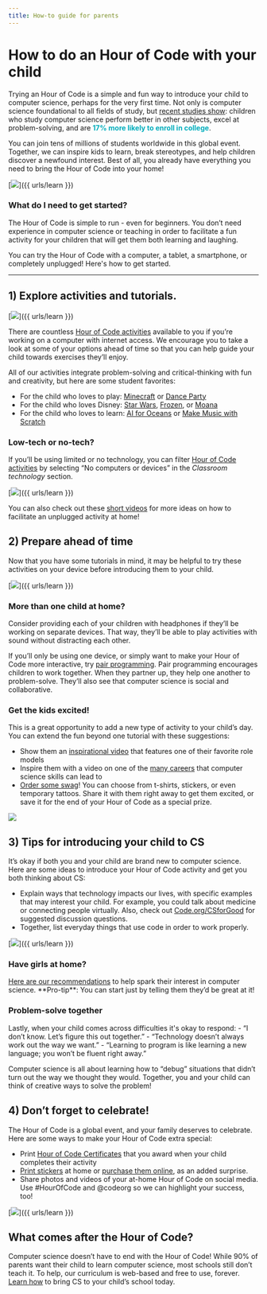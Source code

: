 ```yaml
---
title: How-to guide for parents
---
```


# How to do an Hour of Code with your child
Trying an Hour of Code is a simple and fun way to introduce your child to computer science, perhaps for the very first time. Not only is computer science foundational to all fields of study, but <a href="https://medium.com/@codeorg/cs-helps-students-outperform-in-school-college-and-workplace-66dd64a69536">recent studies show</a>: children who study computer science perform better in other subjects, excel at problem-solving, and are <font color="00adbc"><b>17% more likely to enroll in college</b></font>.

You can join tens of millions of students worldwide in this global event. Together, we can inspire kids to learn, break stereotypes, and help children discover a newfound interest. Best of all, you already have everything you need to bring the Hour of Code into your home!

[<img src="/images/fit-600/Marketing/mother-helping-her-daughter-use-a-laptop-4260325.jpg" />]({{ urls/learn }})

<h3>What do I need to get started?</h3>
The Hour of Code is simple to run - even for beginners. You don’t need experience in computer science or teaching in order to facilitate a fun activity for your children that will get them both learning and laughing.

You can try the Hour of Code with a computer, a tablet, a smartphone, or completely unplugged! Here's how to get started.

***

## 1) Explore activities and tutorials.

[<img src="/images/fit-600/tutorials.png" />]({{ urls/learn }})

There are countless <a href="https://hourofcode.com/us/learn">Hour of Code activities</a> available to you if you’re working on a computer with internet access. We encourage you to take a look at some of your options ahead of time so that you can help guide your child towards exercises they’ll enjoy.

All of our activities integrate problem-solving and critical-thinking with fun and creativity, but here are some student favorites:

- For the child who loves to play: <a href="https://code.org/minecraft">Minecraft</a> or <a href="https://code.org/dance">Dance Party</a>
- For the child who loves Disney: <a href="https://code.org/starwars">Star Wars</a>, <a href="https://studio.code.org/s/frozen/stage/1/puzzle/1">Frozen</a>, or <a href="https://partners.disney.com/hour-of-code?cds&cmp=vanity%7Cnatural%7Cus%7Cmoanahoc%7C">Moana</a>
- For the child who loves to learn: <a href="https://code.org/oceans">AI for Oceans</a> or <a href="https://scratch.mit.edu/projects/editor/?tutorial=music&utm_source=codeorg">Make Music with Scratch</a>

<h3>Low-tech or no-tech?</h3>
If you’ll be using limited or no technology, you can filter <a href="https://hourofcode.com/us/learn">Hour of Code activities</a> by selecting “No computers or devices” in the <em>Classroom technology</em> section.

[<img src="/images/fit-500/Marketing/filtering-activities-hoc.jpg" />]({{ urls/learn }})

You can also check out these <a href="https://www.youtube.com/playlist?list=PLzdnOPI1iJNcpfa4LtbaIl35gqir_5XUu">short videos</a> for more ideas on how to facilitate an unplugged activity at home!

## 2) Prepare ahead of time
Now that you have some tutorials in mind, it may be helpful to try these activities on your device before introducing them to your child.

[<img src="/images/fit-600/Marketing/father-and-children-looking-at-a-laptop-4260749.jpg" />]({{ urls/learn }})

<h3>More than one child at home?</h3>
Consider providing each of your children with headphones if they’ll be working on separate devices. That way, they’ll be able to play activities with sound without distracting each other.

If you’ll only be using one device, or simply want to make your Hour of Code more interactive, try <a href="https://www.youtube.com/watch?v=vgkahOzFH2Q">pair programming</a>. Pair programming encourages children to work together. When they partner up, they help one another to problem-solve. They’ll also see that computer science is social and collaborative.

<h3>Get the kids excited! </h3>
This is a great opportunity to add a new type of activity to your child’s day. You can extend the fun beyond one tutorial with these suggestions:

- Show them an <a href="https://www.youtube.com/playlist?list=PLzdnOPI1iJNcadqJAZnbDYShie4gLZQQJ">inspirational video</a> that features one of their favorite role models
- Inspire them with a video on one of the <a href="https://www.youtube.com/playlist?list=PLzdnOPI1iJNfpD8i4Sx7U0y2MccnrNZuP">many careers</a> that computer science skills can lead to
- <a href="https://store.code.org/">Order some swag</a>! You can choose from t-shirts, stickers, or even temporary tattoos. Share it with them right away to get them excited, or save it for the end of your Hour of Code as a special prize.

<a href="https://store.code.org/" target="_blank"><img src="/images/fit-500/Marketing/hourofcodestore.jpg"></a>

## 3) Tips for introducing your child to CS

It’s okay if both you and your child are brand new to computer science. Here are some ideas to introduce your Hour of Code activity and get you both thinking about CS:

- Explain ways that technology impacts our lives, with specific examples that may interest your child. For example, you could talk about medicine or connecting people virtually. Also, check out <a href="https://code.org/csforgood">Code.org/CSforGood</a> for suggested discussion questions.
- Together, list everyday things that use code in order to work properly.

[<img src="/images/fit-600/Marketing/girl-sitting-on-sofa-while-using-tablet-computer-4144035.jpg" />]({{ urls/learn }})

<h3>Have girls at home?</h3>
<a href="https://code.org/girls">Here are our recommendations</a> to help spark their interest in computer science. **Pro-tip**: You can start just by telling them they’d be great at it!

<h3>Problem-solve together</h3>
Lastly, when your child comes across difficulties it's okay to respond:
- “I don’t know. Let’s figure this out together.”
- “Technology doesn’t always work out the way we want.”
- “Learning to program is like learning a new language; you won’t be fluent right away.”

Computer science is all about learning how to “debug” situations that didn’t turn out the way we thought they would. Together, you and your child can think of creative ways to solve the problem!


## 4) Don’t forget to celebrate!

The Hour of Code is a global event, and your family deserves to celebrate. Here are some ways to make your Hour of Code extra special:

- Print <a href="https://staging.code.org/certificates">Hour of Code Certificates</a> that you award when your child completes their activity
- <a href="https://staging.hourofcode.com/us/promote/resources#stickers">Print stickers</a> at home or <a href="https://store.code.org/">purchase them online</a>, as an added surprise.
- Share photos and videos of your at-home Hour of Code on social media. Use #HourOfCode and @codeorg so we can highlight your success, too!

[<img src="/images/fit-600/Marketing/g8TUlHzF.jpeg" />]({{ urls/learn }})

<h2>What comes after the Hour of Code?</h2>

Computer science doesn’t have to end with the Hour of Code! While 90% of parents want their child to learn computer science, most schools still don’t teach it. To help, our curriculum is web-based and free to use, forever. <a href="https://code.org/yourschool">Learn how</a> to bring CS to your child’s school today.